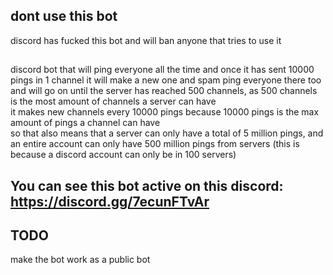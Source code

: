 ## dont use this bot
discord has fucked this bot and will ban anyone that tries to use it

##
discord bot that will ping everyone all the time and once it has sent 10000 pings in 1 channel it will make a new one and spam ping everyone there too and will go on until the server has reached 500 channels, as 500 channels is the most amount of channels a server can have  
it makes new channels every 10000 pings because 10000 pings is the max amount of pings a channel can have  
so that also means that a server can only have a total of 5 million pings, and an entire account can only have 500 million pings from servers (this is because a discord account can only be in 100 servers)  

## You can see this bot active on this discord: https://discord.gg/7ecunFTvAr

## TODO
make the bot work as a public bot
